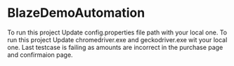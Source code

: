 # BlazeDemoAutomation
To run this project Update config.properties file path with your local one.
To run this project Update chromedriver.exe and geckodriver.exe wit your local one.
Last testcase is failing as amounts are incorrect in the purchase page and confirmaion page.
